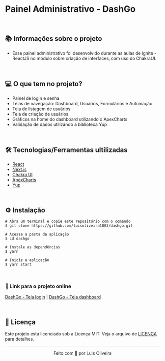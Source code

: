 # Painel Administrativo - DashGo

&nbsp;

## 📚 Informações sobre o projeto

* Esse painel administrativo foi desenvolvido durante as aulas de Ignite - ReactJS no módulo sobre criação de interfaces, com uso do ChakraUI.

&nbsp;

## 💻 O que tem no projeto?

* Painel de login e senha
* Telas de navegação: Dashboard, Usuários, Formulários e Automação
* Tela de listagem de usuários
* Tela de criação de usuários
* Gráficos na home do dashboard utilizando o ApexCharts
* Validação de dados utilizando a biblioteca Yup

&nbsp;

## 🛠️ Tecnologias/Ferramentas ultilizadas

* [React](https://pt-br.reactjs.org/E)
* [Next.js](https://nextjs.org/)
* [Chakra UI](https://chakra-ui.com/)
* [ApexCharts](https://apexcharts.com/)
* [Yup](https://github.com/jquense/yup)

&nbsp;

## ⚙️ Instalação
```
# Abra um terminal e copie este repositório com o comando
$ git clone https://github.com/luisoliveira1003/dashgo.git
```

```
# Acesse a pasta da aplicação
$ cd dashgo

# Instale as dependências
$ yarn

# Inicie a aplicação
$ yarn start

```

&nbsp;

### 🔗 Link para o projeto online


[DashGo - Tela login](https://dashgo-tau.vercel.app/) | 
[DashGo - Tela dashboard](https://dashgo-tau.vercel.app/dashboard)

&nbsp;

## 📝 Licença

Este projeto está licenciado sob a Licença MIT. Veja o arquivo de [LICENÇA](https://github.com/luisoliveira1003/dashgo/blob/main/LICENSE.md) para detalhes.


---

<p align="center">Feito com 💜 por Luis Oliveira</p>
